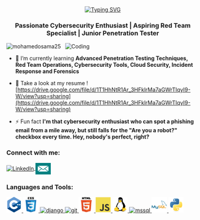 <div align="center">
<a href="https://git.io/typing-svg"><img src="https://readme-typing-svg.demolab.com?font=VGA+437+font&weight=600&size=30&duration=3000&pause=300&color=1EFF3BDC&center=true&vCenter=true&random=false&width=435&lines=kali%40whoami;Mohamed+Osama" alt="Typing SVG" /></a>
</div>
<h3 align="center">Passionate Cybersecurity Enthusiast | Aspiring Red Team Specialist | Junior Penetration Tester</h3>
<img align="right" alt="Coding" width="350" src="https://c.tenor.com/GfSX-u7VGM4AAAAC/coding.gif">

<p align="left"> <img src="https://komarev.com/ghpvc/?username=mohamedosama25&label=Profile%20views&color=0e75b6&style=flat" alt="mohamedosama25" /> </p>

- 🌱 I’m currently learning **Advanced Penetration Testing Techniques, Red Team Operations, Cybersecurity Tools, Cloud Security, Incident Response and Forensics**

- 📄 Take a look at my resume ! [https://drive.google.com/file/d/1T1HhNtR1Ar_3HFklrMa7aGWrTIqyI9-W/view?usp=sharing](https://drive.google.com/file/d/1T1HhNtR1Ar_3HFklrMa7aGWrTIqyI9-W/view?usp=sharing)

- ⚡ Fun fact **I'm that cybersecurity enthusiast who can spot a phishing email from a mile away, but still falls for the "Are you a robot?" checkbox every time. Hey, nobody's perfect, right?**

<h3 align="left">Connect with me:</h3>
<p align="left">
  <a href="https://linkedin.com/in/https://www.linkedin.com/public-profile/settings?lipi=urn%3ali%3apage%3ad_flagship3_profile_self_edit_contact-info%3bqoylrfpat6gnoxuepabqqw%3d%3d" target="blank">
    <img align="center" src="https://raw.githubusercontent.com/rahuldkjain/github-profile-readme-generator/master/src/images/icons/Social/linked-in-alt.svg" alt="LinkedIn" height="30" width="40" />
  </a>
  <a href="mailto:mohamedosamaa018@gmail.com" target="blank">
    <img align="center" src="https://raw.githubusercontent.com/edent/SuperTinyIcons/master/images/svg/email.svg" alt="Email" height="30" width="40" />
  </a>
</p>

<h3 align="left">Languages and Tools:</h3>
<p align="left"> 
  <a href="https://www.w3schools.com/cpp/" target="_blank" rel="noreferrer"> 
    <img src="https://raw.githubusercontent.com/devicons/devicon/master/icons/cplusplus/cplusplus-original.svg" alt="cplusplus" width="40" height="40"/> 
  </a> 
  <a href="https://www.w3schools.com/css/" target="_blank" rel="noreferrer"> 
    <img src="https://raw.githubusercontent.com/devicons/devicon/master/icons/css3/css3-original-wordmark.svg" alt="css3" width="40" height="40"/> 
  </a> 
  <a href="https://www.djangoproject.com/" target="_blank" rel="noreferrer"> 
    <img src="https://cdn.worldvectorlogo.com/logos/django.svg" alt="django" width="40" height="40"/> 
  </a> 
  <a href="https://git-scm.com/" target="_blank" rel="noreferrer"> 
    <img src="https://www.vectorlogo.zone/logos/git-scm/git-scm-icon.svg" alt="git" width="40" height="40"/> 
  </a> 
  <a href="https://www.w3.org/html/" target="_blank" rel="noreferrer"> 
    <img src="https://raw.githubusercontent.com/devicons/devicon/master/icons/html5/html5-original-wordmark.svg" alt="html5" width="40" height="40"/> 
  </a> 
  <a href="https://developer.mozilla.org/en-US/docs/Web/JavaScript" target="_blank" rel="noreferrer"> 
    <img src="https://raw.githubusercontent.com/devicons/devicon/master/icons/javascript/javascript-original.svg" alt="javascript" width="40" height="40"/> 
  </a> 
  <a href="https://www.linux.org/" target="_blank" rel="noreferrer"> 
    <img src="https://raw.githubusercontent.com/devicons/devicon/master/icons/linux/linux-original.svg" alt="linux" width="40" height="40"/> 
  </a> 
  <a href="https://www.microsoft.com/en-us/sql-server" target="_blank" rel="noreferrer"> 
    <img src="https://www.svgrepo.com/show/303229/microsoft-sql-server-logo.svg" alt="mssql" width="40" height="40"/> 
  </a> 
  <a href="https://www.mysql.com/" target="_blank" rel="noreferrer"> 
    <img src="https://raw.githubusercontent.com/devicons/devicon/master/icons/mysql/mysql-original-wordmark.svg" alt="mysql" width="40" height="40"/> 
  </a> 
  <a href="https://www.python.org" target="_blank" rel="noreferrer"> 
    <img src="https://raw.githubusercontent.com/devicons/devicon/master/icons/python/python-original.svg" alt="python" width="40" height="40"/> 
  </a> 
</p>
